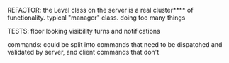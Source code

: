 
REFACTOR:
the Level class on the server is a real cluster**** of functionality. typical "manager" class. doing too many things

TESTS:
floor looking
visibility
turns and notifications




commands:
could be split into commands that need to be dispatched and validated by server, and client commands that don't